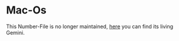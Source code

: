 # Mac-Os

This Number-File is no longer maintained, [here](9100006.md) you can find its living Gemini.